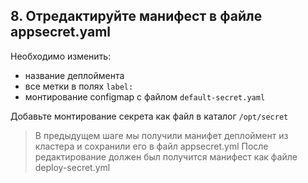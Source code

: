 ## 8. Отредактируйте манифест в файле appsecret.yaml

Необходимо изменить:
  - название деплоймента
  - все метки в полях `label:`
  - монтирование configmap с файлом `default-secret.yaml`

Добавьте монтирование секрета как файл в каталог `/opt/secret`

> В предыдущем шаге мы получили манифет деплоймент из кластера и сохранили его в файл appsecret.yml
После редактирование должен был получится манифест как файле deploy-secret.yml

